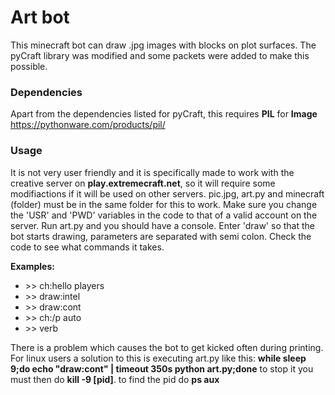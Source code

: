 # Art bot
This minecraft bot can draw .jpg images with blocks on plot surfaces.
The pyCraft library was modified and some packets were added to make this possible.

### Dependencies
Apart from the dependencies listed for pyCraft, this requires **PIL** for **Image**
https://pythonware.com/products/pil/

### Usage
It is not very user friendly and it is specifically made to work with the creative server on **play.extremecraft.net**,
so it will require some modifiactions if it will be used on other servers. pic.jpg, art.py and minecraft (folder) must be in the
same folder for this to work. Make sure you change the 'USR' and 'PWD' variables in the code to that of a valid account
on the server. Run art.py and you should have a console. Enter 'draw' so that the bot starts drawing, parameters are separated with semi colon. Check the code to see what commands it takes. 

**Examples:**
* \>\> ch:hello players
* \>\> draw:intel
* \>\> draw:cont
* \>\> ch:/p auto
* \>\> verb

There is a problem which causes the bot to get kicked often during printing. For linux users a solution to this is executing art.py like this: **while sleep 9;do echo "draw:cont" | timeout 350s python art.py;done** to stop it you must then do **kill -9 [pid]**. to find the pid do **ps aux**
